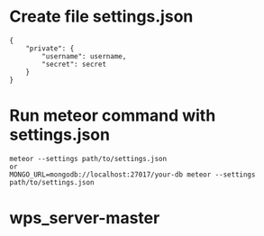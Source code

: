 # Create file settings.json

```
{
    "private": {
        "username": username,
        "secret": secret
    }
}
```

# Run meteor command with settings.json


```
meteor --settings path/to/settings.json
or
MONGO_URL=mongodb://localhost:27017/your-db meteor --settings path/to/settings.json
```

# wps_server-master
